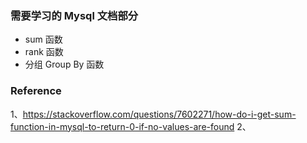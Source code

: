 ### 需要学习的 Mysql 文档部分

- sum 函数
- rank 函数
- 分组 Group By 函数

### Reference

1、https://stackoverflow.com/questions/7602271/how-do-i-get-sum-function-in-mysql-to-return-0-if-no-values-are-found
2、 